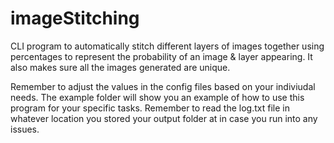 # imageStitching
CLI program to automatically stitch different layers of images together using percentages to represent the probability of an image &amp; layer appearing. It also makes sure all the images generated are unique.

Remember to adjust the values in the config files based on your indiviudal needs. 
The example folder will show you an example of how to use this program for your specific tasks. 
Remember to read the log.txt file in whatever location you stored your output folder at in case you run into any issues.
